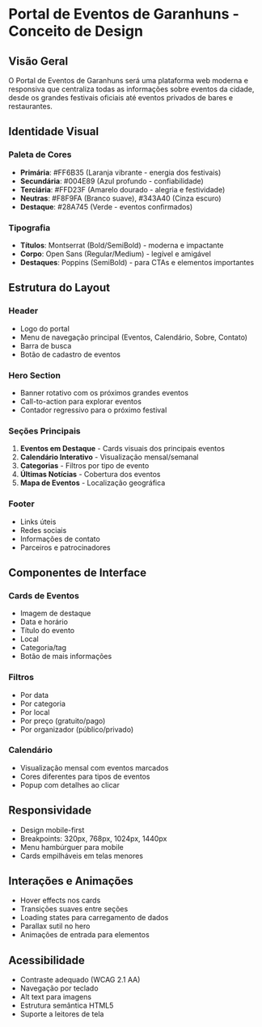 # Portal de Eventos de Garanhuns - Conceito de Design

## Visão Geral
O Portal de Eventos de Garanhuns será uma plataforma web moderna e responsiva que centraliza todas as informações sobre eventos da cidade, desde os grandes festivais oficiais até eventos privados de bares e restaurantes.

## Identidade Visual

### Paleta de Cores
- **Primária**: #FF6B35 (Laranja vibrante - energia dos festivais)
- **Secundária**: #004E89 (Azul profundo - confiabilidade)
- **Terciária**: #FFD23F (Amarelo dourado - alegria e festividade)
- **Neutras**: #F8F9FA (Branco suave), #343A40 (Cinza escuro)
- **Destaque**: #28A745 (Verde - eventos confirmados)

### Tipografia
- **Títulos**: Montserrat (Bold/SemiBold) - moderna e impactante
- **Corpo**: Open Sans (Regular/Medium) - legível e amigável
- **Destaques**: Poppins (SemiBold) - para CTAs e elementos importantes

## Estrutura do Layout

### Header
- Logo do portal
- Menu de navegação principal (Eventos, Calendário, Sobre, Contato)
- Barra de busca
- Botão de cadastro de eventos

### Hero Section
- Banner rotativo com os próximos grandes eventos
- Call-to-action para explorar eventos
- Contador regressivo para o próximo festival

### Seções Principais
1. **Eventos em Destaque** - Cards visuais dos principais eventos
2. **Calendário Interativo** - Visualização mensal/semanal
3. **Categorias** - Filtros por tipo de evento
4. **Últimas Notícias** - Cobertura dos eventos
5. **Mapa de Eventos** - Localização geográfica

### Footer
- Links úteis
- Redes sociais
- Informações de contato
- Parceiros e patrocinadores

## Componentes de Interface

### Cards de Eventos
- Imagem de destaque
- Data e horário
- Título do evento
- Local
- Categoria/tag
- Botão de mais informações

### Filtros
- Por data
- Por categoria
- Por local
- Por preço (gratuito/pago)
- Por organizador (público/privado)

### Calendário
- Visualização mensal com eventos marcados
- Cores diferentes para tipos de eventos
- Popup com detalhes ao clicar

## Responsividade
- Design mobile-first
- Breakpoints: 320px, 768px, 1024px, 1440px
- Menu hambúrguer para mobile
- Cards empilháveis em telas menores

## Interações e Animações
- Hover effects nos cards
- Transições suaves entre seções
- Loading states para carregamento de dados
- Parallax sutil no hero
- Animações de entrada para elementos

## Acessibilidade
- Contraste adequado (WCAG 2.1 AA)
- Navegação por teclado
- Alt text para imagens
- Estrutura semântica HTML5
- Suporte a leitores de tela


